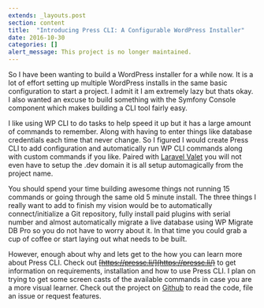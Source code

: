 ```yaml
---
extends: _layouts.post
section: content
title:  "Introducing Press CLI: A Configurable WordPress Installer"
date: 2016-10-30
categories: []
alert_message: This project is no longer maintained.
---
```

So I have been wanting to build a WordPress installer for a while now. It is a lot of effort setting up multiple WordPress installs in the same basic configuration to start a project. I admit it I am extremely lazy but thats okay. I also wanted an excuse to build something with the Symfony Console component which makes building a CLI tool fairly easy.

I like using WP CLI to do tasks to help speed it up but it has a large amount of commands to remember. Along with having to enter things like database credentials each time that never change. So I figured I would create Press CLI to add configuration and automatically run WP CLI commands along with custom commands if you like. Paired with [Laravel Valet](https://laravel.com/docs/valet) you will not even have to setup the .dev domain it is all setup automagically from the project name.

You should spend your time building awesome things not running 15 commands or going through the same old 5 minute install. The three things I really want to add to finish my vision would be to automatically connect/initialize a Git repository, fully install paid plugins with serial number and almost automatically migrate a live database using WP Migrate DB Pro so you do not have to worry about it. In that time you could grab a cup of coffee or start laying out what needs to be built.

However, enough about why and lets get to the how you can learn more about Press CLI. Check out ~~[https://pressc.li/](https://pressc.li/)~~ to get information on requirements, installation and how to use Press CLI. I plan on trying to get some screen casts of the available commands in case you are a more visual learner. Check out the project on [Github](https://github.com/dholloran/press-cli) to read the code, file an issue or request features.
